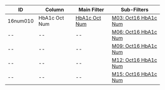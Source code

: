 ID | Column | Main Filter | Sub-Filters | 
-- | ------ | -------| -----------|
16num010| HbA1c Oct Num | [HbA1c Oct Num](https://github.com/Edward-Yao31/Salud-Y-Vida-Report/blob/master/main-filters/num/HbA1c%20Oct%20Num) | [M03: Oct16 HbA1c Num](https://github.com/Edward-Yao31/Salud-Y-Vida-Report/blob/master/sub-filters/num/M03:%20Oct16%20HbA1c%20Num)
-- | --| --|[M06: Oct16 HbA1c Num](https://github.com/Edward-Yao31/Salud-Y-Vida-Report/blob/master/sub-filters/num/M06:%20Oct16%20HbA1c%20Num)|
-- | --| --|[M09: Oct16 HbA1c Num](https://github.com/Edward-Yao31/Salud-Y-Vida-Report/blob/master/sub-filters/num/M09:%20Oct16%20HbA1c%20Num)|
-- | --| --|[M12: Oct16 HbA1c Num](https://github.com/Edward-Yao31/Salud-Y-Vida-Report/blob/master/sub-filters/num/M12:%20Oct16%20HbA1c%20Num)|
-- | --| --|[M15: Oct16 HbA1c Num](https://github.com/Edward-Yao31/Salud-Y-Vida-Report/blob/master/sub-filters/num/M15:%20Oct16%20HbA1c%20Num)|
